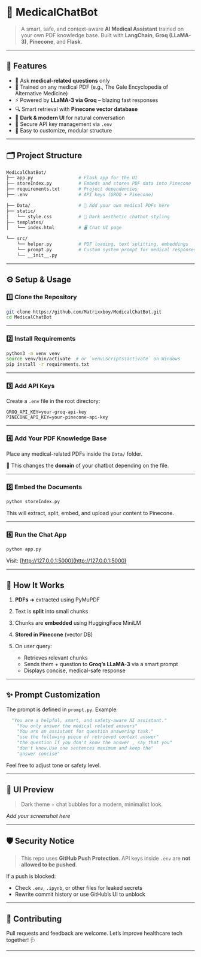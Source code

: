 
# 🧠 MedicalChatBot

> A smart, safe, and context-aware **AI Medical Assistant** trained on your own PDF knowledge base. Built with **LangChain**, **Groq (LLaMA-3)**, **Pinecone**, and **Flask**.

---

## 🚀 Features

- 💬 Ask **medical-related questions** only  
- 📄 Trained on any medical PDF (e.g., The Gale Encyclopedia of Alternative Medicine)  
- ⚡ Powered by **LLaMA-3 via Groq** – blazing fast responses  
- 🔍 Smart retrieval with **Pinecone vector database**  
- 🌙 **Dark & modern UI** for natural conversation  
- 🔐 Secure API key management via `.env`  
- 🔧 Easy to customize, modular structure  

---

## 🗂 Project Structure

```bash
MedicalChatBot/
├── app.py                 # Flask app for the UI
├── storeIndex.py          # Embeds and stores PDF data into Pinecone          
├── requirements.txt       # Project dependencies
├── .env                   # API keys (GROQ + Pinecone)

├── Data/                  # 📄 Add your own medical PDFs here
├── static/
│   └── style.css          # 🌙 Dark aesthetic chatbot styling
├── templates/
│   └── index.html         # 🖥 Chat UI page

└── src/
    └── helper.py          # PDF loading, text splitting, embeddings
    └── prompt.py          # Custom system prompt for medical responses
    └── __init__.py
````

---

## ⚙️ Setup & Usage

### 1️⃣ Clone the Repository

```bash
git clone https://github.com/Matrixxboy/MedicalChatBot.git
cd MedicalChatBot
```

---

### 2️⃣ Install Requirements

```bash
python3 -m venv venv
source venv/bin/activate  # or `venv\Scripts\activate` on Windows
pip install -r requirements.txt
```

---

### 3️⃣ Add API Keys

Create a `.env` file in the root directory:

```env
GROQ_API_KEY=your-groq-api-key
PINECONE_API_KEY=your-pinecone-api-key
```

---

### 4️⃣ Add Your PDF Knowledge Base

Place any medical-related PDFs inside the `Data/` folder.

📌 This changes the **domain** of your chatbot depending on the file.

---

### 5️⃣ Embed the Documents

```bash
python storeIndex.py
```

This will extract, split, embed, and upload your content to Pinecone.

---

### 6️⃣ Run the Chat App

```bash
python app.py
```

Visit: [http://127.0.0.1:5000](http://127.0.0.1:5000)

---

## 🧠 How It Works

1. **PDFs** ➜ extracted using PyMuPDF
2. Text is **split** into small chunks
3. Chunks are **embedded** using HuggingFace MiniLM
4. **Stored in Pinecone** (vector DB)
5. On user query:

   * Retrieves relevant chunks
   * Sends them + question to **Groq’s LLaMA-3** via a smart prompt
   * Displays concise, medical-safe response

---

## ✨ Prompt Customization

The prompt is defined in `prompt.py`. Example:

```python
  "You are a helpful, smart, and safety-aware AI assistant."
    "You only answer the medical related answers"
    "You are an assistant for question answering task."
    "use the following piece of retrieved context answer"
    "the question If you don't know the answer , say that you"
    "don't know.Use one sentences maximum and keep the"
    "answer concise"
```

Feel free to adjust tone or safety level.

---

## 📸 UI Preview

> Dark theme + chat bubbles for a modern, minimalist look.

*Add your screenshot here*

---

## 🛡 Security Notice

> This repo uses **GitHub Push Protection**.
> API keys inside `.env` are **not allowed to be pushed**.

If a push is blocked:

* Check `.env`, `.ipynb`, or other files for leaked secrets
* Rewrite commit history or use GitHub’s UI to unblock

---

## 🤝 Contributing

Pull requests and feedback are welcome. Let’s improve healthcare tech together! 🩺

---
